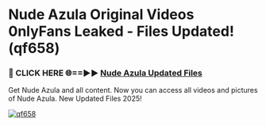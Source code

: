 # Nude Azula Original Videos 0nlyFans Leaked - Files Updated! (qf658)

<h3>🔴 CLICK HERE 🌐==►► <a href="https://tinyurl.com/y5r63du9" rel="nofollow">Nude Azula Updated Files</a></h3>

Get Nude Azula and all content. Now you can access all videos and pictures of Nude Azula. New Updated Files 2025!

[![qf658](https://i.imgur.com/UVo9nyh.gif)](https://tinyurl.com/y5r63du9)